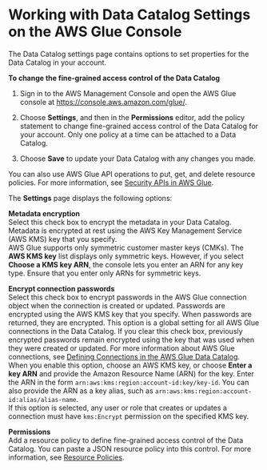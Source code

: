 # Working with Data Catalog Settings on the AWS Glue Console<a name="console-data-catalog-settings"></a>

The Data Catalog settings page contains options to set properties for the Data Catalog in your account\. 

**To change the fine\-grained access control of the Data Catalog**

1. Sign in to the AWS Management Console and open the AWS Glue console at [https://console\.aws\.amazon\.com/glue/](https://console.aws.amazon.com/glue/)\.

1.  Choose **Settings**, and then in the **Permissions** editor, add the policy statement to change fine\-grained access control of the Data Catalog for your account\. Only one policy at a time can be attached to a Data Catalog\.

1. Choose **Save** to update your Data Catalog with any changes you made\.

You can also use AWS Glue API operations to put, get, and delete resource policies\. For more information, see [Security APIs in AWS Glue](aws-glue-api-jobs-security.md)\.

The **Settings** page displays the following options:

**Metadata encryption**  
Select this check box to encrypt the metadata in your Data Catalog\. Metadata is encrypted at rest using the AWS Key Management Service \(AWS KMS\) key that you specify\.  
AWS Glue supports only symmetric customer master keys \(CMKs\)\. The **AWS KMS key** list displays only symmetric keys\. However, if you select **Choose a KMS key ARN**, the console lets you enter an ARN for any key type\. Ensure that you enter only ARNs for symmetric keys\.

**Encrypt connection passwords**  
Select this check box to encrypt passwords in the AWS Glue connection object when the connection is created or updated\. Passwords are encrypted using the AWS KMS key that you specify\. When passwords are returned, they are encrypted\. This option is a global setting for all AWS Glue connections in the Data Catalog\. If you clear this check box, previously encrypted passwords remain encrypted using the key that was used when they were created or updated\. For more information about AWS Glue connections, see [Defining Connections in the AWS Glue Data Catalog](populate-add-connection.md)\.   
When you enable this option, choose an AWS KMS key, or choose **Enter a key ARN** and provide the Amazon Resource Name \(ARN\) for the key\. Enter the ARN in the form `arn:aws:kms:region:account-id:key/key-id`\. You can also provide the ARN as a key alias, such as `arn:aws:kms:region:account-id:alias/alias-name`\.   
If this option is selected, any user or role that creates or updates a connection must have `kms:Encrypt` permission on the specified KMS key\.

**Permissions**  
Add a resource policy to define fine\-grained access control of the Data Catalog\. You can paste a JSON resource policy into this control\. For more information, see [Resource Policies](glue-resource-policies.md)\.